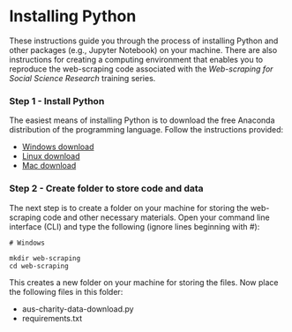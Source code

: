# Installing Python

These instructions guide you through the process of installing Python and other packages (e.g., Jupyter Notebook) on your machine. There are also instructions for creating a computing environment that enables you to reproduce the web-scraping code associated with the *Web-scraping for Social Science Research* training series.

### Step 1 - Install Python

The easiest means of installing Python is to download the free Anaconda distribution of the programming language. Follow the instructions provided:
* <a href="https://www.anaconda.com/distribution/#windows" target=_blank>Windows download</a>
* <a href="https://www.anaconda.com/distribution/#linux" target=_blank>Linux download</a>
* <a href="https://www.anaconda.com/distribution/#macos" target=_blank>Mac download</a>

### Step 2 - Create folder to store code and data

The next step is to create a folder on your machine for storing the web-scraping code and other necessary materials. Open your command line interface (CLI) and type the following (ignore lines beginning with #):
```
# Windows

mkdir web-scraping
cd web-scraping
```

This creates a new folder on your machine for storing the files. Now place the following files in this folder:
* aus-charity-data-download.py
* requirements.txt
